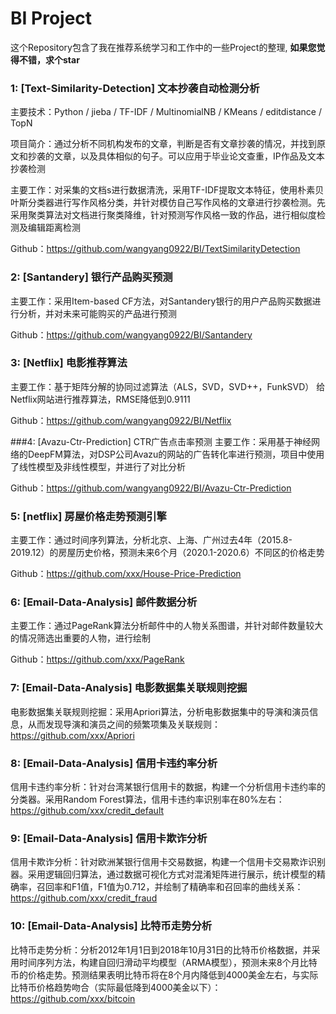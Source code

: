 # BI Project

这个Repository包含了我在推荐系统学习和工作中的一些Project的整理, **如果您觉得不错，求个star**

### 1: [Text-Similarity-Detection] 文本抄袭自动检测分析
主要技术：Python / jieba / TF-IDF / MultinomialNB / KMeans / editdistance / TopN

项目简介：通过分析不同机构发布的文章，判断是否有文章抄袭的情况，并找到原文和抄袭的文章，以及具体相似的句子。可以应用于毕业论文查重，IP作品及文本抄袭检测

主要工作：对采集的文档s进行数据清洗，采用TF-IDF提取文本特征，使用朴素贝叶斯分类器进行写作风格分类，并针对模仿自己写作风格的文章进行抄袭检测。先采用聚类算法对文档进行聚类降维，针对预测写作风格一致的作品，进行相似度检测及编辑距离检测

Github：https://github.com/wangyang0922/BI/TextSimilarityDetection

### 2: [Santandery] 银行产品购买预测
主要工作：采用Item-based CF方法，对Santandery银行的用户产品购买数据进行分析，并对未来可能购买的产品进行预测

Github：https://github.com/wangyang0922/BI/Santandery

### 3: [Netflix] 电影推荐算法
主要工作：基于矩阵分解的协同过滤算法（ALS，SVD，SVD++，FunkSVD） 给Netflix网站进行推荐算法，RMSE降低到0.9111

Github：https://github.com/wangyang0922/BI/Netflix

###4: [Avazu-Ctr-Prediction] CTR广告点击率预测
主要工作：采用基于神经网络的DeepFM算法，对DSP公司Avazu的网站的广告转化率进行预测，项目中使用了线性模型及非线性模型，并进行了对比分析

Github：https://github.com/wangyang0922/BI/Avazu-Ctr-Prediction

### 5: [netflix] 房屋价格走势预测引擎
主要工作：通过时间序列算法，分析北京、上海、广州过去4年（2015.8-2019.12）的房屋历史价格，预测未来6个月（2020.1-2020.6）不同区的价格走势 

Github：https://github.com/xxx/House-Price-Prediction

### 6: [Email-Data-Analysis] 邮件数据分析
主要工作：通过PageRank算法分析邮件中的人物关系图谱，并针对邮件数量较大的情况筛选出重要的人物，进行绘制

Github：https://github.com/xxx/PageRank

### 7: [Email-Data-Analysis] 电影数据集关联规则挖掘
电影数据集关联规则挖掘：采用Apriori算法，分析电影数据集中的导演和演员信息，从而发现导演和演员之间的频繁项集及关联规则：https://github.com/xxx/Apriori 

### 8: [Email-Data-Analysis] 信用卡违约率分析
信用卡违约率分析：针对台湾某银行信用卡的数据，构建一个分析信用卡违约率的分类器。采用Random Forest算法，信用卡违约率识别率在80%左右：https://github.com/xxx/credit_default

### 9: [Email-Data-Analysis] 信用卡欺诈分析
信用卡欺诈分析：针对欧洲某银行信用卡交易数据，构建一个信用卡交易欺诈识别器。采用逻辑回归算法，通过数据可视化方式对混淆矩阵进行展示，统计模型的精确率，召回率和F1值，F1值为0.712，并绘制了精确率和召回率的曲线关系：https://github.com/xxx/credit_fraud

### 10: [Email-Data-Analysis] 比特币走势分析

比特币走势分析：分析2012年1月1日到2018年10月31日的比特币价格数据，并采用时间序列方法，构建自回归滑动平均模型（ARMA模型），预测未来8个月比特币的价格走势。预测结果表明比特币将在8个月内降低到4000美金左右，与实际比特币价格趋势吻合（实际最低降到4000美金以下）：https://github.com/xxx/bitcoin

 

